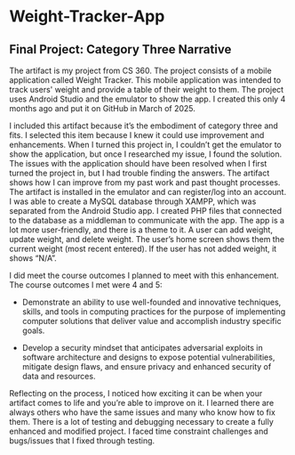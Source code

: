 # Weight-Tracker-App
## Final Project: Category Three Narrative
The artifact is my project from CS 360. The project consists of a mobile application called Weight Tracker. This mobile application was intended to track users' weight and provide a table of their weight to them. 
The project uses Android Studio and the emulator to show the app. I created this only 4 months ago and put it on GitHub in March of 2025.

I included this artifact because it’s the embodiment of category three and fits. I selected this item because I knew it could use improvement and enhancements. When I turned this project in, I couldn’t get the 
emulator to show the application, but once I researched my issue, I found the solution. The issues with the application should have been resolved when I first turned the project in, but I had trouble finding the 
answers. The artifact shows how I can improve from my past work and past thought processes. The artifact is installed in the emulator and can register/log into an account. I was able to create a MySQL database 
through XAMPP, which was separated from the Android Studio app. I created PHP files that connected to the database as a middleman to communicate with the app. The app is a lot more user-friendly, and there is a 
theme to it. A user can add weight, update weight, and delete weight. The user’s home screen shows them the current weight (most recent entered). If the user has not added weight, it shows “N/A”.

I did meet the course outcomes I planned to meet with this enhancement. The course outcomes I met were 4 and 5:
- Demonstrate an ability to use well-founded and innovative techniques, skills, and tools in computing practices for the purpose of implementing computer solutions that deliver value and accomplish industry
specific goals.

- Develop a security mindset that anticipates adversarial exploits in software architecture and designs to expose potential vulnerabilities, mitigate design flaws, and ensure privacy and enhanced security of data 
and resources.  

Reflecting on the process, I noticed how exciting it can be when your artifact comes to life and you’re able to improve on it. I learned there are always others who have the same issues and many who know how to 
fix them. There is a lot of testing and debugging necessary to create a fully enhanced and modified project. I faced time constraint challenges and bugs/issues that I fixed through testing.


